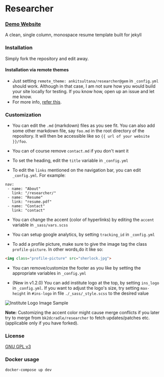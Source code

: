 # Researcher

### [Demo Website](http://ankitsultana.com/researcher)

A clean, single column, monospace resume template built for jekyll

### Installation

Simply fork the repository and edit away.

#### Installation via remote themes

* Just setting `remote_theme: ankitsultana/researcher@gem` in `_config.yml` should work. Although in that case, I am not sure how
you would build your site locally for testing. If you know how, open up an issue and let me know.
* For more info, [refer this](https://blog.github.com/2017-11-29-use-any-theme-with-github-pages/).

### Customization

* You can edit the `.md` (markdown) files as you see fit. You can also add some other markdown file, say `foo.md` in the root directory of the repository. It will then be accessible like so `{{ url of your website }}/foo`.

* You can of course remove `contact.md` if you don't want it

* To set the heading, edit the `title` variable in `_config.yml`

* To edit the `links` mentioned on the navigation bar, you can edit `_config.yml`. For example:

```
nav:
 - name: "About"
   link: "/researcher/"
 - name: "Resume"
   link: "resume.pdf"
 - name: "Contact"
   link: "contact"
```

* You can change the accent (color of hyperlinks) by editing the `accent` variable in `_sass/vars.scss`

* You can setup google analytics, by setting `tracking_id` in `_config.yml`

* To add a profile picture, make sure to give the image tag the class `profile-picture`. In other words,do it like so:

```html
<img class="profile-picture" src="sherlock.jpg">
```

* You can remove/customize the footer as you like by setting the
appropriate variables in `_config.yml`

* (New in v1.2.0) You can add institute logo at the top, by setting `ins_logo` in `_config.yml`. If you want
to adjust the logo's size, try setting `max-height` in `#ins-logo` in file `./_sass/_style.scss` to the desired
value

![Institute Logo Image Sample](https://github.com/ankitsultana/assets/raw/master/ins-logo-sample.png)

**Note:** Customizing the accent color might cause merge conflicts if you later try to merge from `bk2dcradle/researcher` to fetch updates/patches etc. (applicable only if you have forked).

### License

[GNU GPL v3](https://github.com/bk2dcradle/researcher/blob/gh-pages/LICENSE)

### Docker usage

```sh
docker-compose up dev
```
